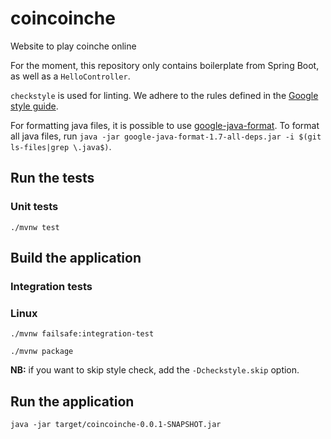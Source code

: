 # coincoinche
Website to play coinche online

For the moment, this repository only contains boilerplate from Spring Boot, as well as a `HelloController`.

`checkstyle` is used for linting. We adhere to the rules defined in the [Google style guide](https://google.github.io/styleguide/javaguide.html).

For formatting java files, it is possible to use [google-java-format](https://github.com/google/google-java-format). To format all java files, run `java -jar google-java-format-1.7-all-deps.jar -i $(git ls-files|grep \.java$)`.

## Run the tests

### Unit tests

`./mvnw test`

## Build the application
### Integration tests

### Linux
`./mvnw failsafe:integration-test`

`./mvnw package`

**NB:** if you want to skip style check, add the `-Dcheckstyle.skip` option.

## Run the application

`java -jar target/coincoinche-0.0.1-SNAPSHOT.jar`
